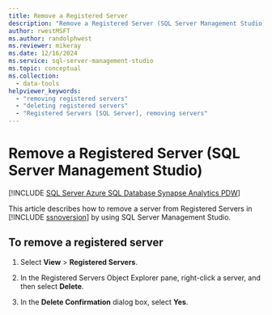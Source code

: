 ```yaml
---
title: Remove a Registered Server
description: "Remove a Registered Server (SQL Server Management Studio)"
author: rwestMSFT
ms.author: randolphwest
ms.reviewer: mikeray
ms.date: 12/16/2024
ms.service: sql-server-management-studio
ms.topic: conceptual
ms.collection:
  - data-tools
helpviewer_keywords:
  - "removing registered servers"
  - "deleting registered servers"
  - "Registered Servers [SQL Server], removing servers"
---
```


# Remove a Registered Server (SQL Server Management Studio)

[!INCLUDE [SQL Server Azure SQL Database Synapse Analytics PDW](../includes/applies-to-version/sql-asdb-asdbmi-asa-pdw.md)]

This article describes how to remove a server from Registered Servers in [!INCLUDE [ssnoversion](../includes/ssnoversion-md.md)] by using SQL Server Management Studio.

## To remove a registered server

1. Select **View** > **Registered Servers**.

1. In the Registered Servers Object Explorer pane, right-click a server, and then select **Delete**.

1. In the **Delete Confirmation** dialog box, select **Yes**.
